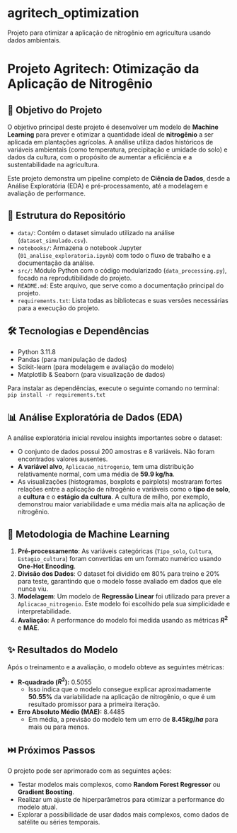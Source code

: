 # agritech_optimization
Projeto para otimizar a aplicação de nitrogênio em agricultura usando dados ambientais.

# Projeto Agritech: Otimização da Aplicação de Nitrogênio

## 🎯 Objetivo do Projeto
O objetivo principal deste projeto é desenvolver um modelo de **Machine Learning** para prever e otimizar a quantidade ideal de **nitrogênio** a ser aplicada em plantações agrícolas. A análise utiliza dados históricos de variáveis ambientais (como temperatura, precipitação e umidade do solo) e dados da cultura, com o propósito de aumentar a eficiência e a sustentabilidade na agricultura.

Este projeto demonstra um pipeline completo de **Ciência de Dados**, desde a Análise Exploratória (EDA) e pré-processamento, até a modelagem e avaliação de performance.

## 📁 Estrutura do Repositório
* `data/`: Contém o dataset simulado utilizado na análise (`dataset_simulado.csv`).
* `notebooks/`: Armazena o notebook Jupyter (`01_analise_exploratoria.ipynb`) com todo o fluxo de trabalho e a documentação da análise.
* `src/`: Módulo Python com o código modularizado (`data_processing.py`), focado na reprodutibilidade do projeto.
* `README.md`: Este arquivo, que serve como a documentação principal do projeto.
* `requirements.txt`: Lista todas as bibliotecas e suas versões necessárias para a execução do projeto.

## 🛠️ Tecnologias e Dependências
* Python 3.11.8
* Pandas (para manipulação de dados)
* Scikit-learn (para modelagem e avaliação do modelo)
* Matplotlib & Seaborn (para visualização de dados)

Para instalar as dependências, execute o seguinte comando no terminal:
`pip install -r requirements.txt`

## 📊 Análise Exploratória de Dados (EDA)
A análise exploratória inicial revelou insights importantes sobre o dataset:
* O conjunto de dados possui 200 amostras e 8 variáveis. Não foram encontrados valores ausentes.
* **A variável alvo**, `Aplicacao_nitrogenio`, tem uma distribuição relativamente normal, com uma média de **59.9 kg/ha**.
* As visualizações (histogramas, boxplots e pairplots) mostraram fortes relações entre a aplicação de nitrogênio e variáveis como o **tipo de solo**, a **cultura** e o **estágio da cultura**. A cultura de milho, por exemplo, demonstrou maior variabilidade e uma média mais alta na aplicação de nitrogênio.

## 🧠 Metodologia de Machine Learning
1.  **Pré-processamento**: As variáveis categóricas (`Tipo_solo`, `Cultura`, `Estagio_cultura`) foram convertidas em um formato numérico usando **One-Hot Encoding**.
2.  **Divisão dos Dados**: O dataset foi dividido em 80% para treino e 20% para teste, garantindo que o modelo fosse avaliado em dados que ele nunca viu.
3.  **Modelagem**: Um modelo de **Regressão Linear** foi utilizado para prever a `Aplicacao_nitrogenio`. Este modelo foi escolhido pela sua simplicidade e interpretabilidade.
4.  **Avaliação**: A performance do modelo foi medida usando as métricas **$R^2$** e **MAE**.

## ✨ Resultados do Modelo
Após o treinamento e a avaliação, o modelo obteve as seguintes métricas:
* **R-quadrado ($R^2$):** 0.5055
    * Isso indica que o modelo consegue explicar aproximadamente **50.55%** da variabilidade na aplicação de nitrogênio, o que é um resultado promissor para a primeira iteração.
* **Erro Absoluto Médio (MAE):** 8.4485
    * Em média, a previsão do modelo tem um erro de **$8.45 kg/ha$** para mais ou para menos.

## ⏭️ Próximos Passos
O projeto pode ser aprimorado com as seguintes ações:
* Testar modelos mais complexos, como **Random Forest Regressor** ou **Gradient Boosting**.
* Realizar um ajuste de hiperparâmetros para otimizar a performance do modelo atual.
* Explorar a possibilidade de usar dados mais complexos, como dados de satélite ou séries temporais.